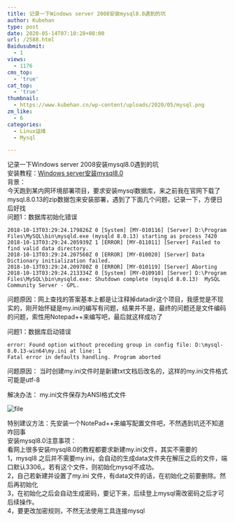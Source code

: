 ```yaml
---
title: 记录一下Windows server 2008安装mysql8.0遇到的坑
author: Kubehan
type: post
date: 2020-05-14T07:10:28+08:00
url: /2588.html
Baidusubmit:
  - 1
views:
  - 1176
cms_top:
  - 'true'
cat_top:
  - 'true'
thumbnail:
  - https://www.kubehan.cn/wp-content/uploads/2020/05/mysql.png
zm_like:
  - 6
categories:
  - Linux运维
  - Mysql

---
```

记录一下Windows server 2008安装mysql8.0遇到的坑  
安装教程：[Windows server安装mysql8.0][1]  
背景：  
今天跑到某内网环境部署项目，要求安装mysql数据库，来之前我在官网下载了mysql.8.0.13的zip数据包来安装部署，遇到了下面几个问题，记录一下，方便日后好找  
问题1：数据库初始化错误

<pre><code class="language-shell">2018-10-13T03:29:24.179826Z 0 [System] [MY-010116] [Server] D:\Program Files\MySQL\bin\mysqld.exe (mysqld 8.0.13) starting as process 7420
2018-10-13T03:29:24.205939Z 1 [ERROR] [MY-011011] [Server] Failed to find valid data directory.
2018-10-13T03:29:24.207560Z 0 [ERROR] [MY-010020] [Server] Data Dictionary initialization failed.
2018-10-13T03:29:24.209780Z 0 [ERROR] [MY-010119] [Server] Aborting
2018-10-13T03:29:24.213334Z 0 [System] [MY-010910] [Server] D:\Program Files\MySQL\bin\mysqld.exe: Shutdown complete (mysqld 8.0.13)  MySQL Community Server - GPL.</code></pre>

问题原因：网上查找的答案基本上都是让注释掉datadir这个项目，我感觉是不现实的，刚开始怀疑是my.ini的编写有问题，结果并不是，最终的问题还是文件编码的问题，索性用Notepad++来编写吧，最后就这样成功了

问题1：数据库启动错误

<pre><code class="language-bash">error: Found option without preceding group in config file: D:\mysql-8.0.13-win64\my.ini at line: 1
Fatal error in defaults handling. Program aborted</code></pre>

问题原因： 当时创建my.ini文件时是新建txt文档后改名的，这样的my.ini文件格式可能是utf-8 

解决办法： my.ini文件保存为ANSI格式文件 

<img decoding="async" src="https://www.kubehan.cn/wp-content/uploads/2020/05/image-1589440120769.png" alt="file" /> 

特别建议方法：先安装一个NotePad++来编写配置文件吧，不然遇到坑还不知道咋回事  
安装mysql8.0注意事项：  
看网上很多安装mysql8.0的教程都要求新建my.ini文件，其实不需要的  
1，mysql8 之后并不需要my.ini，会自动的生成data文件夹在解压之后的文件，端口默认3306,。若有这个文件，则初始化mysql不成功。  
2，自己若新建并设置了my.ini 文件，有data文件的话，在初始化之前要删除。然后再初始化  
3，在初始化之后会自动生成密码，要记下来，后续登上mysql需改密码之后才可后续操作。  
4，要更改加密规则，不然无法使用工具连接mysql

 [1]: https://www.kubehan.cn/2586.html "Windows server安装mysql8.0"